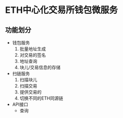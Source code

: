 # ETH中心化交易所钱包微服务
## 功能划分
* 钱包服务
  1. 批量地址生成
  2. 对交易的签名
  3. 地址查询
  4. 块儿/交易信息的存储
* 扫链服务
  1. 扫描块儿
  2. 扫描交易
  3. 提供交易的
  4. 切换不同的ETH同源链
* API接口
  * 查询
